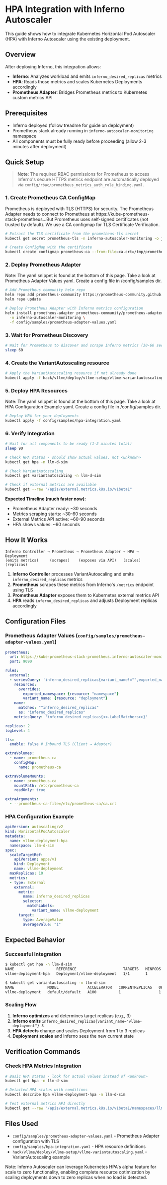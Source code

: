 # HPA Integration with Inferno Autoscaler

This guide shows how to integrate Kubernetes Horizontal Pod Autoscaler (HPA) with Inferno Autoscaler using the existing deployment.

## Overview

After deploying Inferno, this integration allows:
- **Inferno**: Analyzes workload and emits `inferno_desired_replicas` metrics
- **HPA**: Reads those metrics and scales Kubernetes Deployments accordingly
- **Prometheus Adapter**: Bridges Prometheus metrics to Kubernetes custom metrics API

## Prerequisites

- Inferno deployed (follow treadme for guide on deployment)
- Prometheus stack already running in `inferno-autoscaler-monitoring` namespace
- All components must be fully ready before proceeding (allow 2-3 minutes after deployment)

## Quick Setup

> **Note**: The required RBAC permissions for Prometheus to access Inferno's secure HTTPS metrics endpoint are automatically deployed via `config/rbac/prometheus_metrics_auth_role_binding.yaml`.

### 1. Create Prometheus CA ConfigMap

Prometheus is deployed with TLS (HTTPS) for security. The Prometheus Adapter needs to connect to Prometheus at https://kube-prometheus-stack-prometheus...But Prometheus uses self-signed certificates (not trusted by default). We use a CA configmap for TLS Certificate Verification.

```bash
# Extract the TLS certificate from the prometheus-tls secret
kubectl get secret prometheus-tls -n inferno-autoscaler-monitoring -o jsonpath='{.data.tls\.crt}' | base64 -d > /tmp/prometheus-ca.crt

# Create ConfigMap with the certificate
kubectl create configmap prometheus-ca --from-file=ca.crt=/tmp/prometheus-ca.crt -n inferno-autoscaler-monitoring
```

### 2. Deploy Prometheus Adapter

Note: The yaml snippet is found at the bottom of this page. Take a look at Prometheus Adapter Values yaml. Create a config file in /config/samples dir. 

```bash
# Add Prometheus community helm repo
helm repo add prometheus-community https://prometheus-community.github.io/helm-charts
helm repo update

# Deploy Prometheus Adapter with Inferno metrics configuration
helm install prometheus-adapter prometheus-community/prometheus-adapter \
  -n inferno-autoscaler-monitoring \
  -f config/samples/prometheus-adapter-values.yaml
```

### 3. Wait for Prometheus Discovery

```bash
# Wait for Prometheus to discover and scrape Inferno metrics (30-60 seconds)
sleep 60
```

### 4. Create the VariantAutoscaling resource

```bash
# Apply the VariantAutoscaling resource if not already done
kubectl apply -f hack/vllme/deploy/vllme-setup/vllme-variantautoscaling.yaml
```

### 5. Deploy HPA Resources

Note: The yaml snippet is found at the bottom of this page. Take a look at HPA Configuration Example yaml. Create a config file in /config/samples dir. 

```bash
# Deploy HPA for your deployments
kubectl apply -f config/samples/hpa-integration.yaml
```

### 6. Verify Integration

```bash
# Wait for all components to be ready (1-2 minutes total)
sleep 90

# Check HPA status - should show actual values, not <unknown>
kubectl get hpa -n llm-d-sim

# Check VariantAutoscaling
kubectl get variantautoscaling -n llm-d-sim

# Check if external metrics are available
kubectl get --raw "/apis/external.metrics.k8s.io/v1beta1"
```

**Expected Timeline (much faster now):**
- Prometheus Adapter ready: ~30 seconds
- Metrics scraping starts: ~30-60 seconds  
- External Metrics API active: ~60-90 seconds
- HPA shows values: ~90 seconds

## How It Works

```
Inferno Controller → Prometheus → Prometheus Adapter → HPA → Deployment
(emits metrics)     (scrapes)    (exposes via API)   (scales)  (replicas)
```

1. **Inferno Controller** processes VariantAutoscaling and emits `inferno_desired_replicas` metrics
2. **Prometheus** scrapes these metrics from Inferno's `/metrics` endpoint using TLS
3. **Prometheus Adapter** exposes them to Kubernetes external metrics API
4. **HPA** reads `inferno_desired_replicas` and adjusts Deployment replicas accordingly

## Configuration Files

### Prometheus Adapter Values (`config/samples/prometheus-adapter-values.yaml`)
```yaml
prometheus:
  url: https://kube-prometheus-stack-prometheus.inferno-autoscaler-monitoring.svc.cluster.local
  port: 9090

rules:
  external:
  - seriesQuery: 'inferno_desired_replicas{variant_name!="",exported_namespace!=""}'
    resources:
      overrides:
        exported_namespace: {resource: "namespace"}
        variant_name: {resource: "deployment"}  
    name:
      matches: "^inferno_desired_replicas"
      as: "inferno_desired_replicas"
    metricsQuery: 'inferno_desired_replicas{<<.LabelMatchers>>}'

replicas: 2
logLevel: 4

tls:
  enable: false # Inbound TLS (Client → Adapter)

extraVolumes:
  - name: prometheus-ca
    configMap:
      name: prometheus-ca

extraVolumeMounts:
  - name: prometheus-ca
    mountPath: /etc/prometheus-ca
    readOnly: true

extraArguments:
  - --prometheus-ca-file=/etc/prometheus-ca/ca.crt
```

### HPA Configuration Example
```yaml
apiVersion: autoscaling/v2
kind: HorizontalPodAutoscaler
metadata:
  name: vllme-deployment-hpa
  namespace: llm-d-sim
spec:
  scaleTargetRef:
    apiVersion: apps/v1
    kind: Deployment
    name: vllme-deployment
  maxReplicas: 10
  metrics:
  - type: External
    external:
      metric:
        name: inferno_desired_replicas
        selector:
          matchLabels:
            variant_name: vllme-deployment
      target:
        type: AverageValue
        averageValue: "1"
```

## Expected Behavior

### Successful Integration
```bash
$ kubectl get hpa -n llm-d-sim
NAME                   REFERENCE                     TARGETS   MINPODS   MAXPODS   REPLICAS
vllme-deployment-hpa   Deployment/vllme-deployment   1/1       1         10        1

$ kubectl get variantautoscaling -n llm-d-sim
NAME               MODEL             ACCELERATOR   CURRENTREPLICAS   OPTIMIZED
vllme-deployment   default/default   A100          1                 1
```

### Scaling Flow
1. **Inferno optimizes** and determines target replicas (e.g., 3)
2. **Inferno emits** `inferno_desired_replicas{variant_name="vllme-deployment"} 3`
3. **HPA detects** change and scales Deployment from 1 to 3 replicas
4. **Deployment scales** and Inferno sees the new current state

## Verification Commands

### Check HPA Metrics Integration
```bash
# Basic HPA status - look for actual values instead of <unknown>
kubectl get hpa -n llm-d-sim

# Detailed HPA status with conditions
kubectl describe hpa vllme-deployment-hpa -n llm-d-sim

# Test external metrics API directly
kubectl get --raw "/apis/external.metrics.k8s.io/v1beta1/namespaces/llm-d-sim/inferno_desired_replicas?labelSelector=variant_name%3Dvllme-deployment"
```

## Files Used

- `config/samples/prometheus-adapter-values.yaml` - Prometheus Adapter configuration with TLS
- `config/samples/hpa-integration.yaml` - HPA resource definitions  
- `hack/vllme/deploy/vllme-setup/vllme-variantautoscaling.yaml` - VariantAutoscaling example

Note: Inferno Autoscaler can leverage Kubernetes HPA's alpha feature for scale to zero functionality, enabling complete resource optimization by scaling deployments down to zero replicas when no load is detected.